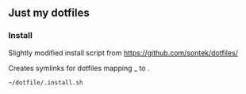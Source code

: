 ## Just my dotfiles

### Install
Slightly modified install script from https://github.com/sontek/dotfiles/

Creates symlinks for dotfiles mapping _ to .        

    ~/dotfile/.install.sh                     
